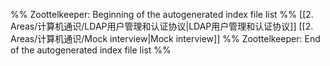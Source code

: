 %% Zoottelkeeper: Beginning of the autogenerated index file list  %%
 [[2. Areas/计算机通识/LDAP用户管理和认证协议|LDAP用户管理和认证协议]]
 [[2. Areas/计算机通识/Mock interview|Mock interview]]
%% Zoottelkeeper: End of the autogenerated index file list  %%
